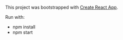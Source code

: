 This project was bootstrapped with [Create React App](https://github.com/facebookincubator/create-react-app).

Run with:

- npm install
- npm start
